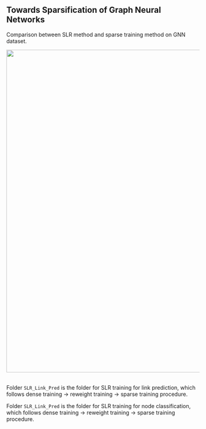 ## Towards Sparsification of Graph Neural Networks
<object data="/imgs/sparsity.pdf" type="application/pdf" width="100%"> 
</object>
Comparison between SLR method and sparse training method on GNN dataset. 
<p align="center">
  <img src="imgs/resnet18_TC.png" width="840">
  <br />
  <br />
  </p>
 
Folder `SLR_Link_Pred` is the folder for SLR training for link prediction, which follows dense training -> reweight training -> sparse training procedure. 


Folder `SLR_Link_Pred` is the folder for SLR training for node classification, which follows dense training -> reweight training -> sparse training procedure. 
